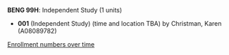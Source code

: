 **BENG 99H**: Independent Study (1 units)

- **001** (Independent Study) (time and location TBA) by Christman, Karen (A08089782)

[Enrollment numbers over time](./BENG99H.tsv)
